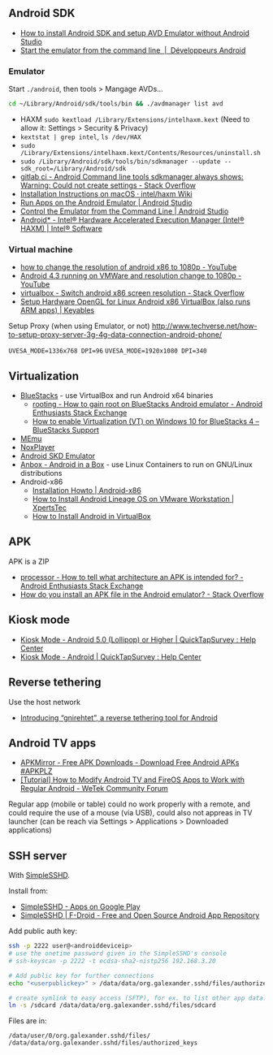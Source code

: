 ## Android SDK

- [How to install Android SDK and setup AVD Emulator without Android Studio](https://medium.com/michael-wallace/how-to-install-android-sdk-and-setup-avd-emulator-without-android-studio-aeb55c014264)
- [Start the emulator from the command line  |  Développeurs Android](https://developer.android.com/studio/run/emulator-commandline)

### Emulator

Start `./android`, then tools > Mangage AVDs...

```sh
cd ~/Library/Android/sdk/tools/bin && ./avdmanager list avd
```

- HAXM `sudo kextload /Library/Extensions/intelhaxm.kext` (Need to allow it: Settings > Security & Privacy)
- `kextstat | grep intel`, `ls /dev/HAX`
- `sudo /Library/Extensions/intelhaxm.kext/Contents/Resources/uninstall.sh`
- `sudo /Library/Android/sdk/tools/bin/sdkmanager --update --sdk_root=/Library/Android/sdk`
- [gitlab ci - Android Command line tools sdkmanager always shows: Warning: Could not create settings - Stack Overflow](https://stackoverflow.com/questions/60440509/android-command-line-tools-sdkmanager-always-shows-warning-could-not-create-se)
- [Installation Instructions on macOS · intel/haxm Wiki](https://github.com/intel/haxm/wiki/Installation-Instructions-on-macOS)
- [Run Apps on the Android Emulator | Android Studio](https://developer.android.com/studio/run/emulator.html)
- [Control the Emulator from the Command Line | Android Studio](https://developer.android.com/studio/run/emulator-commandline.html)
- [Android* - Intel® Hardware Accelerated Execution Manager (Intel® HAXM) | Intel® Software](https://software.intel.com/en-us/android/articles/intel-hardware-accelerated-execution-manager)

### Virtual machine

- [how to change the resolution of android x86 to 1080p - YouTube](https://www.youtube.com/watch?v=JoMs-4bsygs)
- [Android 4.3 running on VMWare and resolution change to 1080p - YouTube](https://www.youtube.com/watch?v=62bMiL-o_OU)
- [virtualbox - Switch android x86 screen resolution - Stack Overflow](https://stackoverflow.com/questions/6202342/switch-android-x86-screen-resolution)
- [Setup Hardware OpenGL for Linux Android x86 VirtualBox (also runs ARM apps) | Keyables](http://www.keyables.com/2012/06/setup-hardware-opengl-for-linux-android.html)

Setup Proxy (when using Emulator, or not) http://www.techverse.net/how-to-setup-proxy-server-3g-4g-data-connection-android-phone/

`UVESA_MODE=1336x768 DPI=96` `UVESA_MODE=1920x1080 DPI=340`

## Virtualization

- [BlueStacks](https://www.bluestacks.com/) - use VirtualBox and run Android x64 binaries
	- [rooting - How to gain root on BlueStacks Android emulator - Android Enthusiasts Stack Exchange](https://android.stackexchange.com/questions/224119/how-to-gain-root-on-bluestacks-android-emulator)
	- [How to enable Virtualization (VT) on Windows 10 for BlueStacks 4 – BlueStacks Support](https://web.archive.org/web/20201110163832/https://support.bluestacks.com/hc/en-us/articles/115003174386-How-to-enable-Virtualization-VT-on-Windows-10-for-BlueStacks-4)
- [MEmu](https://www.memuplay.com/)
- [NoxPlayer](https://www.bignox.com/)
- [Android SKD Emulator](#emulator)
- [Anbox - Android in a Box](https://anbox.io/) - use Linux Containers to run on GNU/Linux distributions
- Android-x86
	- [Installation Howto | Android-x86](https://www.android-x86.org/installhowto.html)
	- [How to Install Android Lineage OS on VMware Workstation | XpertsTec](https://web.archive.org/web/20201122184440/https://www.xpertstec.com/how-to-install-android-lineage-os-on-vmware-workstation/)
	- [How to Install Android in VirtualBox](https://web.archive.org/web/20201112022000/http://www.howtogeek.com/164570/how-to-install-android-in-virtualbox/)

## APK

APK is a ZIP

- [processor - How to tell what architecture an APK is intended for? - Android Enthusiasts Stack Exchange](https://android.stackexchange.com/questions/168302/how-to-tell-what-architecture-an-apk-is-intended-for)
- [How do you install an APK file in the Android emulator? - Stack Overflow](https://stackoverflow.com/questions/3480201/how-do-you-install-an-apk-file-in-the-android-emulator/3480235#3480235)

## Kiosk mode

- [Kiosk Mode - Android 5.0 (Lollipop) or Higher | QuickTapSurvey : Help Center](http://support.quicktapsurvey.com/support/solutions/articles/208386-kiosk-mode-android-5-0-lollipop-or-higher)
- [Kiosk Mode - Android | QuickTapSurvey : Help Center](http://support.quicktapsurvey.com/support/solutions/articles/197934-kiosk-mode-android)

## Reverse tethering

Use the host network

- [Introducing “gnirehtet”, a reverse tethering tool for Android](https://medium.com/genymobile/gnirehtet-reverse-tethering-android-2afacdbdaec7)

## Android TV apps

- [APKMirror - Free APK Downloads - Download Free Android APKs #APKPLZ](https://www.apkmirror.com/)
- [\[Tutorial\] How to Modify Android TV and FireOS Apps to Work with Regular Android - WeTek Community Forum](http://www.wetekforums.com/v/index.php?p=/discussion/28075/tutorial-how-to-modify-android-tv-and-fireos-apps-to-work-with-regular-android)

Regular app (mobile or table) could no work properly with a remote, and could require the use of a mouse (via USB), could also not appreas in TV launcher (can be reach via Settings > Applications > Downloaded applications)

## SSH server

With [SimpleSSHD](http://www.galexander.org/software/simplesshd/).

Install from:

- [SimpleSSHD - Apps on Google Play](https://play.google.com/store/apps/details?id=org.galexander.sshd)
- [SimpleSSHD | F-Droid - Free and Open Source Android App Repository](https://f-droid.org/en/packages/org.galexander.sshd/)

Add public auth key:

```sh
ssh -p 2222 user@<androiddeviceip>
# use the onetime password given in the SimpleSSHD's console
# ssh-keyscan -p 2222 -t ecdsa-sha2-nistp256 192.168.3.20

# Add public key for further connections
echo "<userpublickey>" > /data/data/org.galexander.sshd/files/authorized_keys

# create symlink to easy access (SFTP), for ex. to list other app data: /sdcard/Android/data/<appid>
ln -s /sdcard /data/data/org.galexander.sshd/files/sdcard
```

Files are in:

```
/data/user/0/org.galexander.sshd/files/
/data/data/org.galexander.sshd/files/authorized_keys
```
